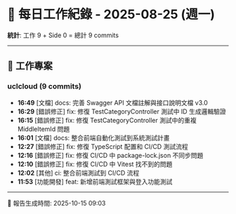 # 📅 每日工作紀錄 - 2025-08-25 (週一)

**統計**: 工作 9 + Side 0 = 總計 9 commits

---

## 💼 工作專案

### uclcloud (9 commits)

- **16:49** [文檔] docs: 完善 Swagger API 文檔註解與接口說明文檔 v3.0
- **16:29** [錯誤修正] fix: 修復 TestCategoryController 測試中 ID 生成邏輯驗證
- **16:15** [錯誤修正] fix: 修復 TestCategoryController 測試中的重複 MiddleItemId 問題
- **16:01** [文檔] docs: 整合前端自動化測試到系統測試計畫
- **12:27** [錯誤修正] fix: 修復 TypeScript 配置和 CI/CD 測試流程
- **12:16** [錯誤修正] fix: 修復 CI/CD 中 package-lock.json 不同步問題
- **12:10** [錯誤修正] fix: 修復 CI/CD 中 Vitest 找不到的問題
- **12:02** [其他] ci: 整合前端測試到 CI/CD 流程
- **11:53** [功能開發] feat: 新增前端測試框架與登入功能測試

---

📅 報告生成時間: 2025-10-15 09:03
